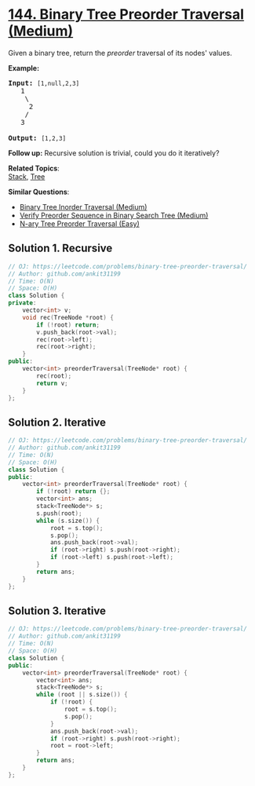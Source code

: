 # [144. Binary Tree Preorder Traversal (Medium)](https://leetcode.com/problems/binary-tree-preorder-traversal/)

<p>Given a binary tree, return the <em>preorder</em> traversal of its nodes' values.</p>

<p><strong>Example:</strong></p>

<pre><strong>Input:</strong>&nbsp;<code>[1,null,2,3]</code>
   1
    \
     2
    /
   3

<strong>Output:</strong>&nbsp;<code>[1,2,3]</code>
</pre>

<p><strong>Follow up:</strong> Recursive solution is trivial, could you do it iteratively?</p>


**Related Topics**:  
[Stack](https://leetcode.com/tag/stack/), [Tree](https://leetcode.com/tag/tree/)

**Similar Questions**:
* [Binary Tree Inorder Traversal (Medium)](https://leetcode.com/problems/binary-tree-inorder-traversal/)
* [Verify Preorder Sequence in Binary Search Tree (Medium)](https://leetcode.com/problems/verify-preorder-sequence-in-binary-search-tree/)
* [N-ary Tree Preorder Traversal (Easy)](https://leetcode.com/problems/n-ary-tree-preorder-traversal/)

## Solution 1. Recursive

```cpp
// OJ: https://leetcode.com/problems/binary-tree-preorder-traversal/
// Author: github.com/ankit31199
// Time: O(N)
// Space: O(H)
class Solution {
private:
    vector<int> v;
    void rec(TreeNode *root) {
        if (!root) return;
        v.push_back(root->val);
        rec(root->left);
        rec(root->right);
    }
public:
    vector<int> preorderTraversal(TreeNode* root) {
        rec(root);
        return v;
    }
};
```

## Solution 2. Iterative

```cpp
// OJ: https://leetcode.com/problems/binary-tree-preorder-traversal/
// Author: github.com/ankit31199
// Time: O(N)
// Space: O(H)
class Solution {
public:
    vector<int> preorderTraversal(TreeNode* root) {
        if (!root) return {};
        vector<int> ans;
        stack<TreeNode*> s;
        s.push(root);
        while (s.size()) {
            root = s.top();
            s.pop();
            ans.push_back(root->val);
            if (root->right) s.push(root->right);
            if (root->left) s.push(root->left);
        }
        return ans;
    }
};
```

## Solution 3. Iterative

```cpp
// OJ: https://leetcode.com/problems/binary-tree-preorder-traversal/
// Author: github.com/ankit31199
// Time: O(N)
// Space: O(H)
class Solution {
public:
    vector<int> preorderTraversal(TreeNode* root) {
        vector<int> ans;
        stack<TreeNode*> s;
        while (root || s.size()) {
            if (!root) {
                root = s.top();
                s.pop();
            }
            ans.push_back(root->val);
            if (root->right) s.push(root->right);
            root = root->left;
        }
        return ans;
    }
};
```
